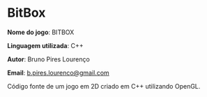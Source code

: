 # BitBox

**Nome do jogo**: BITBOX

**Linguagem utilizada**: C++

**Autor**: Bruno Pires Lourenço

**Email**: b.pires.lourenco@gmail.com


Código fonte de um jogo em 2D criado em C++ utilizando OpenGL.
